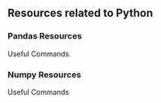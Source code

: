 ## Resources related to Python

### Pandas Resources
Useful Commands

### Numpy Resources
Useful Commands


